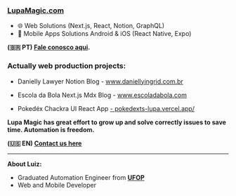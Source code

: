 ### <a href='https://lupamagic.com'>LupaMagic.com</a>

- 🌐 Web Solutions (Next.js, React, Notion, GraphQL)
- 📱 Mobile Apps Solutions Android & iOS (React Native, Expo)

**(🇧🇷 PT)  <a href='https://api.whatsapp.com/send?phone=5531975530383'>Fale conosco aqui</a>.**


### Actually web production projects:

- Danielly Lawyer Notion Blog  - <a href='https://www.daniellyingrid.com.br'>
www.daniellyingrid.com.br
</a>


- Escola da Bola Next.js Mdx Blog - <a href='https://www.daniellyingrid.com.br'>
www.escoladabola.com
</a>


- Pokedéx Chackra UI React App <a href='https://pokedexts-lupa.vercel.app/'> - 
pokedexts-lupa.vercel.app/
</a>

**Lupa Magic has great effort to grow up and solve correctly issues to save time. Automation is freedom.**

**(🇺🇸 EN) <a href='https://api.whatsapp.com/send?phone=5531975530383'>Contact us here</a>**

----------------------------------------------------------------------------------------------
**About Luiz:**

 - Graduated Automation Engineer from <a href='https://ufop.br'>**UFOP**</a>
 - Web and Mobile Developer

